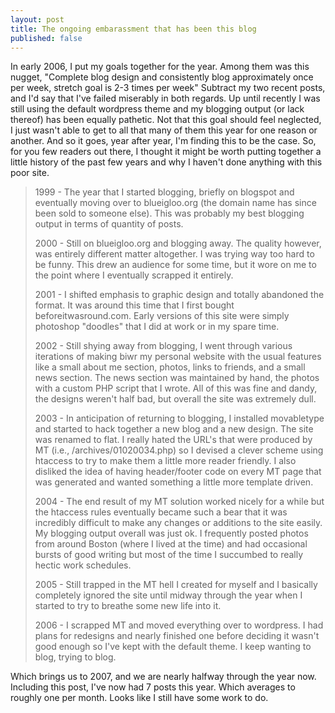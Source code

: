 ```yaml
---
layout: post
title: The ongoing embarassment that has been this blog
published: false
---
```

In early 2006, I put my goals together for the year.  Among them was this nugget, "Complete blog design and consistently blog approximately once per week, stretch goal is 2-3 times per week"  Subtract my two recent posts, and I'd say that I've failed miserably in both regards.  Up until recently I was still using the default wordpress theme and my blogging output (or lack thereof) has been equally pathetic.  Not that this goal should feel neglected, I just wasn't able to get to all that many of them this year for one reason or another.  And so it goes, year after year, I'm finding this to be the case.  So, for you few readers out there, I thought it might be worth putting together a little history of the past few years and why I haven't done anything with this poor site.

<blockquote>1999 - The year that I started blogging, briefly on blogspot and eventually moving over to blueigloo.org (the domain name has since been sold to someone else).  This was probably my best blogging output in terms of quantity of posts.

2000 - Still on blueigloo.org and blogging away.  The quality however, was entirely different matter altogether. I was trying way too hard to be funny.  This drew an audience for some time, but it wore on me to the point where I eventually scrapped it entirely.

2001 - I shifted emphasis to graphic design and totally abandoned the format.  It was around this time that I first bought beforeitwasround.com.  Early versions of this site were simply photoshop "doodles" that I did at work or in my spare time.

2002 - Still shying away from blogging, I went through various iterations of making biwr my personal website with the usual features like a small about me section, photos, links to friends, and a small news section.  The news section was maintained by hand, the photos with a custom PHP script that I wrote.  All of this was fine and dandy, the designs weren't half bad, but overall the site was extremely dull.

2003 - In anticipation of returning to blogging, I installed movabletype and started to hack together a new blog and a new design.  The site was renamed to flat.  I really hated the URL's that were produced by MT (i.e., /archives/01020034.php) so I devised a clever scheme using htaccess to try to make them a little more reader friendly.  I also disliked the idea of having header/footer code on every MT page that was generated and wanted something a little more template driven.

2004 - The end result of my MT solution worked nicely for a while but the htaccess rules eventually became such a bear that it was incredibly difficult to make any changes or additions to the site easily.  My blogging output overall was just ok.  I frequently posted photos from around Boston (where I lived at the time) and had occasional bursts of good writing but most of the time I succumbed to really hectic work schedules.

2005 - Still trapped in the MT hell I created for myself and I basically completely ignored the site until midway through the year when I started to try to breathe some new life into it.

2006 - I scrapped MT and moved everything over to wordpress.  I had plans for redesigns and nearly finished one before deciding it wasn't good enough so I've kept with the default theme.  I keep wanting to blog, trying to blog.</blockquote>

Which brings us to 2007, and we are nearly halfway through the year now.  Including this post, I've now had 7 posts this year.  Which averages to roughly one per month.  Looks like I still have some work to do.
